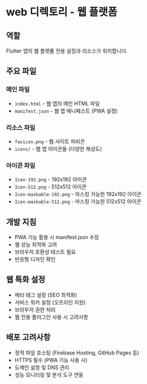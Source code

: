 # web 디렉토리 - 웹 플랫폼

## 역할
Flutter 앱의 웹 플랫폼 전용 설정과 리소스가 위치합니다.

## 주요 파일

### 메인 파일
- `index.html` - 웹 앱의 메인 HTML 파일
- `manifest.json` - 웹 앱 매니페스트 (PWA 설정)

### 리소스 파일
- `favicon.png` - 웹 사이트 파비콘
- `icons/` - 웹 앱 아이콘들 (다양한 해상도)

### 아이콘 파일
- `Icon-192.png` - 192x192 아이콘
- `Icon-512.png` - 512x512 아이콘
- `Icon-maskable-192.png` - 마스킹 가능한 192x192 아이콘
- `Icon-maskable-512.png` - 마스킹 가능한 512x512 아이콘

## 개발 지침
- PWA 기능 활용 시 manifest.json 수정
- 웹 성능 최적화 고려
- 브라우저 호환성 테스트 필요
- 반응형 디자인 확인

## 웹 특화 설정
- 메타 태그 설정 (SEO 최적화)
- 서비스 워커 설정 (오프라인 지원)
- 브라우저 권한 처리
- 웹 전용 플러그인 사용 시 고려사항

## 배포 고려사항
- 정적 파일 호스팅 (Firebase Hosting, GitHub Pages 등)
- HTTPS 필수 (PWA 기능 사용 시)
- 도메인 설정 및 DNS 관리
- 성능 모니터링 및 분석 도구 연동 